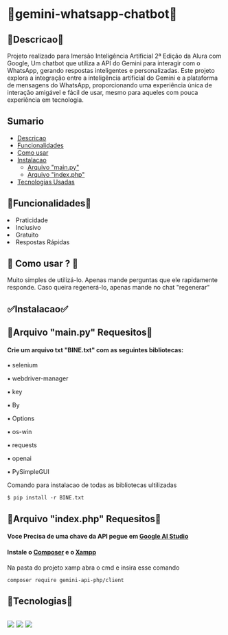 <h1>🤖gemini-whatsapp-chatbot🤖</h1>
<h2 id = "des">📖Descricao📖</h2>
<P>Projeto realizado para Imersão Inteligência Artificial 2ª Edição da Alura com Google, Um chatbot que utiliza a API do Gemini para interagir com o WhatsApp, gerando respostas inteligentes e personalizadas. Este projeto explora a integração entre a inteligência artificial do Gemini e a plataforma de mensagens do WhatsApp, proporcionando uma experiência única de interação amigável e fácil de usar, mesmo para aqueles com pouca experiência em tecnologia. </P>

<h2>Sumario</h2>
<ul>
  <li><a href="#des">Descricao</a></li>
  <li><a href="#func">Funcionalidades</a></li>
  <li><a href="#uso">Como usar</a></li>
  <li>
      <a href="#instalacao">Instalacao</a>
      <ul>
          <li><a href="#main">Arquivo "main.py"</a></li>
          <li><a href="#index">Arquivo "index.php"</a></li>
      </ul>
  </li>
  <li><a href="#tecnologia">Tecnologias Usadas</a></li>
</ul>

<h2 id = "func">🚩Funcionalidades🚩</h2>
  <li><a>Praticidade</a></li>
  <li><a>Inclusivo</a></li>
  <li><a>Gratuito</a></li>
  <li><a>Respostas Rápidas</a></li>
  

<h2 id = "uso">🤔 Como usar ? 🤔</h2>
<p>Muito simples de utilizá-lo. Apenas mande perguntas que ele rapidamente responde. Caso queira regenerá-lo, apenas mande no chat "regenerar"  </p>

<h2 id = "instalacao">✅Instalacao✅</h2>
<div id = "main">
  <h2>🐍Arquivo "main.py" Requesitos🐍</h2>
  <h4>Crie um arquivo txt "BINE.txt" com as seguintes bibliotecas:</h4>
  <p>▪️ selenium</p>
  <p>▪️ webdriver-manager</p>
  <p>▪️ key</p>
  <p>▪️ By</p>
  <p>▪️ Options</p>
  <p>▪️ os-win</p>
  <p>▪️ requests</p>
  <p>▪️ openai</p>
  <p>▪️ PySimpleGUI</p>
  
  Comando para instalacao de todas as bibliotecas ultilizadas
  ```shell
  $ pip install -r BINE.txt
  ```
</div>

<div id = "index">
  <h2>🐘Arquivo "index.php" Requesitos🐘</h2>
  <h4> Voce Precisa de uma chave da API pegue em <a href="https://makersuite.google.com/">Google AI Studio</a></h4>  
  <h4>Instale o <a href="https://getcomposer.org/download/">Composer</a> e o <a href="https://www.apachefriends.org/pt_br/index.html">Xampp</a></h4>

  Na pasta do projeto xamp abra o cmd e insira esse comando
  ```shell
  composer require gemini-api-php/client
  ```

</div>


<h2 id = "tecnologia">🐍Tecnologias🐘<h2>
<img src="https://img.shields.io/badge/Python-3776AB?style=for-the-badge&logo=python&logoColor=white" />
<img src="https://img.shields.io/badge/PHP-777BB4?style=for-the-badge&logo=php&logoColor=white"/>
<img src="https://img.shields.io/badge/MySQL-00000F?style=for-the-badge&logo=mysql&logoColor=white" />
